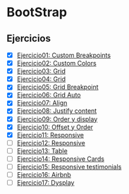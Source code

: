 # BootStrap

## Ejercicios
- [x] [Ejercicio01: Custom Breakpoints](Ejercicio01)
- [x] [Ejercicio02: Custom Colors](Ejercicio02)
- [x] [Ejercicio03: Grid](Ejercicio03)
- [x] [Ejercicio04: Grid](Ejercicio04)
- [x] [Ejercicio05: Grid Breakpoint](Ejercicio05)
- [x] [Ejercicio06: Grid Auto](Ejercicio06)
- [x] [Ejercicio07: Align](Ejercicio07)
- [x] [Ejercicio08: Justify content](Ejercicio08)
- [x] [Ejercicio09: Order y display](Ejercicio09)
- [x] [Ejercicio10: Offset y Order](Ejercicio10)
- [x] [Ejercicio11: Responsive](Ejercicio11)
- [ ] [Ejercicio12: Responsive](Ejercicio12)
- [ ] [Ejercicio13: Table](Ejercicio13)
- [ ] [Ejercicio14: Responsive Cards](Ejercicio14)
- [ ] [Ejercicio15: Responsive testimonials](Ejercicio15)
- [ ] [Ejercicio16: Airbnb](Ejercicio16)
- [ ] [Ejercicio17: Dysplay](Ejercicio17)
